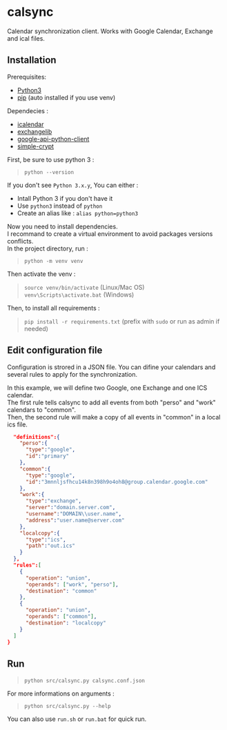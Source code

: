 # calsync
Calendar synchronization client.
Works with Google Calendar, Exchange and ical files.

## Installation

Prerequisites:
* [Python3](https://www.python.org/downloads/)
* [pip](https://pypi.python.org/pypi/pip) (auto installed if you use venv)

Dependecies :
* [icalendar](https://github.com/collective/icalendar.git)
* [exchangelib](https://pypi.python.org/pypi/exchangelib)
* [google-api-python-client](https://developers.google.com/api-client-library/python/)
* [simple-crypt](https://pypi.python.org/pypi/simple-crypt)


First, be sure to use python 3 :  

> `python --version`  

If you don't see `Python 3.x.y`, You can either :  
* Intall Python 3 if you don't have it
* Use `python3` instead of `python`
* Create an alias like : `alias python=python3`

Now you need to install dependencies.  
I recommand to create a virtual environment to avoid packages versions conflicts.  
In the project directory, run :  
> `python -m venv venv`  

Then activate the venv :  
> `source venv/bin/activate` (Linux/Mac OS)   
> `venv\Scripts\activate.bat` (Windows)  

Then, to install all requirements : 
> `pip install -r requirements.txt` (prefix with `sudo` or run as admin if needed)

## Edit configuration file

Configuration is strored in a JSON file. You can difine your calendars and several rules to apply for the synchronization.

In this example, we will define two Google, one Exchange and one ICS calendar.  
The first rule tells calsync to add all events from both "perso" and "work" calendars to "common".  
Then, the second rule will make a copy of all events in "common" in a local ics file.
```json
  "definitions":{
    "perso":{
      "type":"google",
      "id":"primary"
    },
    "common":{
      "type":"google",
      "id":"3mnnljsfhcu14k8n398h9o4oh8@group.calendar.google.com"
    },
    "work":{
      "type":"exchange",
      "server":"domain.server.com",
      "username":"DOMAIN\\user.name",
      "address":"user.name@server.com"
    },
    "localcopy":{
      "type":"ics",
      "path":"out.ics"
    }
  },
  "rules":[
    {
      "operation": "union",
      "operands": ["work", "perso"],
      "destination": "common"
    },
    {
      "operation": "union",
      "operands": ["common"],
      "destination": "localcopy"
    }
  ]
}
```

## Run

> `python src/calsync.py calsync.conf.json`  

For more informations on arguments :
> `python src/calsync.py --help`

You can also use `run.sh` or `run.bat` for quick run.
